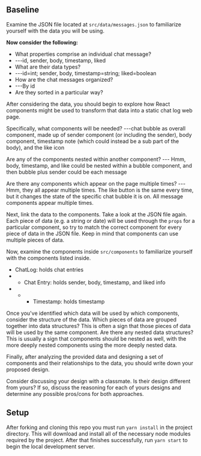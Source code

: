## Baseline

Examine the JSON file located at `src/data/messages.json` to familiarize yourself with the data you will be using.

**Now consider the following:**
- What properties comprise an individual chat message?
- ---id, sender, body, timestamp, liked
- What are their data types?
- ---id=int; sender, body, timestamp=string; liked=boolean
- How are the chat messages organized?
- ---By id
- Are they sorted in a particular way?

After considering the data, you should begin to explore how React components might be used to transform that data into a static chat log web page. 

Specifically, what components will be needed? 
---chat bubble as overall component, made up of sender component (or including the sender), body component, timestamp note (which could instead be a sub part of the body), and the like icon

Are any of the components nested within another component? 
--- Hmm, body, timestamp, and like could be nested within a bubble component, and then bubble plus sender could be each message

Are there any components which appear on the page multiple times?
---Hmm, they all appear multiple times. The like button is the same every time, but it changes the state of the specific chat bubble it is on. All message components appear multiple times.

Next, link the data to the components. Take a look at the JSON file again. Each piece of data (e.g. a string or date) will be used through the `props` for a particular component, so try to match the correct component for every piece of data in the JSON file. Keep in mind that components can use multiple pieces of data.

Now, examine the components inside `src/components` to familiarize yourself with the components listed inside.

- ChatLog: holds chat entries 
- - Chat Entry: holds sender, body, timestamp, and liked info
- - - Timestamp: holds timestamp

Once you've identified which data will be used by which components, consider the structure of the data. Which pieces of data are grouped together into data structures? This is often a sign that those pieces of data will be used by the same component. Are there any nested data structures? This is usually a sign that components should be nested as well, with the more deeply nested components using the more deeply nested data.

Finally, after analyzing the provided data and designing a set of components and their relationships to the data, you should write down your proposed design.


Consider discussing your design with a classmate. Is their design different from yours? If so, discuss the reasoning for each of yours designs and determine any possible pros/cons for both approaches.

## Setup

After forking and cloning this repo you must run `yarn install` in the project directory. This will download and install all of the necessary node modules required by the project. After that finishes successfully, run `yarn start` to begin the local development server.

